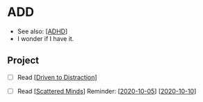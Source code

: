# ADD

 - See also: [[ADHD]]
 - I wonder if I have it.

## Project
 - [ ] Read [[Driven to Distraction]]
 - [ ] Read [[Scattered Minds]]
 Reminder: [[2020-10-05]] [[2020-10-10]]


[//begin]: # "Autogenerated link references for markdown compatibility"
[ADHD]: adhd "ADHD"
[Driven to Distraction]: driven-to-distraction "Driven to Distraction"
[Scattered Minds]: scattered-minds "Scattered Minds"
[2020-10-05]: journal/2020-10-05 "2020 10 05"
[2020-10-10]: journal/2020-10-10 "2020-10-10"
[//end]: # "Autogenerated link references"
